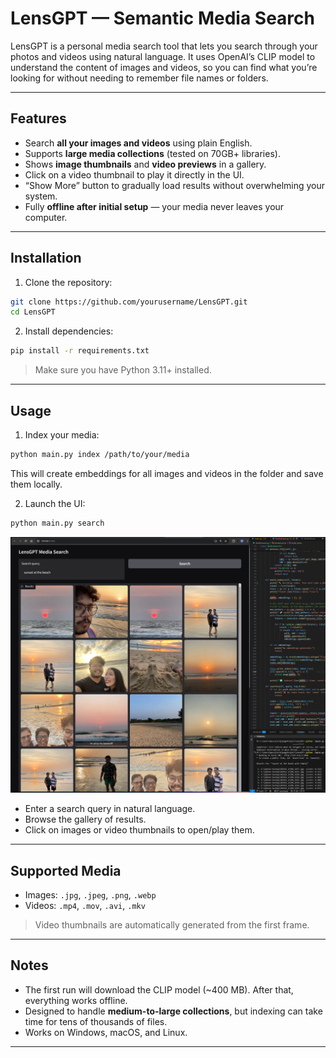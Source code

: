 # LensGPT — Semantic Media Search

LensGPT is a personal media search tool that lets you search through your photos and videos using natural language. It uses OpenAI’s CLIP model to understand the content of images and videos, so you can find what you’re looking for without needing to remember file names or folders.

---

## Features

* Search **all your images and videos** using plain English.
* Supports **large media collections** (tested on 70GB+ libraries).
* Shows **image thumbnails** and **video previews** in a gallery.
* Click on a video thumbnail to play it directly in the UI.
* “Show More” button to gradually load results without overwhelming your system.
* Fully **offline after initial setup** — your media never leaves your computer.

---

## Installation

1. Clone the repository:

```bash
git clone https://github.com/yourusername/LensGPT.git
cd LensGPT
```

2. Install dependencies:

```bash
pip install -r requirements.txt
```

> Make sure you have Python 3.11+ installed.


---

## Usage

1. Index your media:

```bash
python main.py index /path/to/your/media
```

This will create embeddings for all images and videos in the folder and save them locally.

2. Launch the UI:

```bash
python main.py search
```

![alt text](assets/image.png)

* Enter a search query in natural language.
* Browse the gallery of results.
* Click on images or video thumbnails to open/play them.

---

## Supported Media

* Images: `.jpg`, `.jpeg`, `.png`, `.webp`
* Videos: `.mp4`, `.mov`, `.avi`, `.mkv`

> Video thumbnails are automatically generated from the first frame.

---

## Notes

* The first run will download the CLIP model (~400 MB). After that, everything works offline.
* Designed to handle **medium-to-large collections**, but indexing can take time for tens of thousands of files.
* Works on Windows, macOS, and Linux.

---
